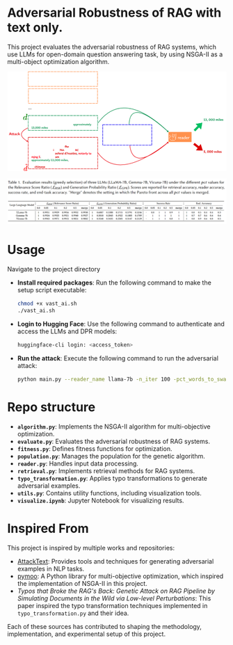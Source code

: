 # Adversarial Robustness of RAG with text only.
This project evaluates the adversarial robustness of RAG systems, which use LLMs for open-domain question answering task, by using NSGA-II as a multi-object optimization algorithm.

![alt text](images/sample.png)

![alt text](images/result.png)

# Usage
Navigate to the project directory

- **Install required packages**:
   Run the following command to make the setup script executable:

   ```bash
   chmod +x vast_ai.sh
   ./vast_ai.sh
   ```
- **Login to Hugging Face**: Use the following command to authenticate and access the LLMs and DPR models:
    ```bash
    huggingface-cli login: <access_token>
    ```

- **Run the attack**: Execute the following command to run the adversarial attack:
    ```bash
    python main.py --reader_name llama-7b -n_iter 100 -pct_words_to_swap 0.2 --algorithm NSGAII
    ```
# Repo structure
- **`algorithm.py`**: Implements the NSGA-II algorithm for multi-objective optimization.
- **`evaluate.py`**: Evaluates the adversarial robustness of RAG systems.
- **`fitness.py`**: Defines fitness functions for optimization.
- **`population.py`**: Manages the population for the genetic algorithm.
- **`reader.py`**: Handles input data processing.
- **`retrieval.py`**: Implements retrieval methods for RAG systems.
- **`typo_transformation.py`**: Applies typo transformations to generate adversarial examples.
- **`utils.py`**: Contains utility functions, including visualization tools.
- **`visualize.ipynb`**: Jupyter Notebook for visualizing results.

# Inspired From
This project is inspired by multiple works and repositories:

- [AttackText](https://textattack.readthedocs.io/en/master/): Provides tools and techniques for generating adversarial examples in NLP tasks.
- [pymoo](https://pymoo.org/): A Python library for multi-objective optimization, which inspired the implementation of NSGA-II in this project.
- *Typos that Broke the RAG's Back: Genetic Attack on RAG Pipeline by Simulating Documents in the Wild via Low-level Perturbations*: This paper inspired the typo transformation techniques implemented in `typo_transformation.py` and their idea.

Each of these sources has contributed to shaping the methodology, implementation, and experimental setup of this project.